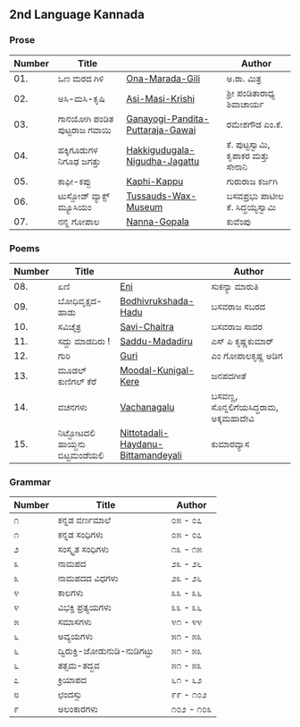 ## 2nd Language Kannada
### Prose
|Number|Title||Author
|-|-|-|-|
|01.| ಒಣ ಮರದ ಗಿಳಿ |[Ona-Marada-Gili](ch1-Ona-Marada-Gili.md)|ಅ.ರಾ. ಮಿತ್ರ                                         
|02.| ಅಸಿ-ಮಸಿ-ಕೃಷಿ |[Asi-Masi-Krishi](ch2-Asi-Masi-Krishi.md)|ಶ್ರೀ ಪಂಡಿತಾರಾಧ್ಯ ಶಿವಾಚಾರ್ಯ 
|03.| ಗಾನಯೋಗಿ ಪಂಡಿತ ಪುಟ್ಟರಾಜ ಗವಾಯಿ |[Ganayogi-Pandita-Puttaraja-Gawai](ch3-Ganayogi-Pandita-Puttaraja-Gawai.md)|ರಮೇಶಗೌಡ ಎಂ.ಕೆ. 
|04.| ಹಕ್ಕಿಗೂಡುಗಳ ನಿಗೂಢ ಜಗತ್ತು |[Hakkigudugala-Nigudha-Jagattu](ch4-Hakkigudugala-Nigudha-Jagattu.md)|ಕೆ. ಪುಟ್ಟಸ್ವಾಮಿ, ಕೃಪಾಕರ ಮತ್ತು ಸೇನಾನಿ 
|05.| ಕಾಫೀ-ಕಪ್ಪು |[Kaphi-Kappu](ch5-Kaphi-Kappu.md)|ಗುರುರಾಜ ಕರ್ಜಗಿ 
|06.| ಟುಸ್ಸೋಡ್ ವ್ಯಾಕ್ಸ್ ಮ್ಯೂಸಿಯಂ |[Tussauds-Wax-Museum](ch6-Madam-Tussauds.md)|ಬಸವಪ್ರಭು ಪಾಟೀಲ ಕೆ. ಸಿದ್ಧಯ್ಯಸ್ವಾಮಿ 
|07.| ನನ್ನ ಗೋಪಾಲ |[Nanna-Gopala](ch7-Nanna-Gopala.md)|ಕುವೆಂಪು 

### Poems
|Number|Title||Author
|-|-|-|-|
|08.| ಏಣಿ |[Eni](ch8-Eni.md)| ಸುಕನ್ಯಾ ಮಾರುತಿ                                   
|09.| ಬೋಧಿವೃಕ್ಷದ-ಹಾಡು |[Bodhivrukshada-Hadu](ch9-Bodhivrukshada-Hadu.md)|ಬಸವರಾಜ ಸಬರದ                                         
|10.| ಸವಿಚೈತ್ರ|[Savi-Chaitra](ch10-Savi-Chaitra.md)|ಬಸವರಾಜ ಸಾದರ
|11.| ಸದ್ದು ಮಾಡದಿರು !|[Saddu-Madadiru](ch11-Saddu-Madadiru.md)|ಎಸ್ ಪಿ ಕೃಷ್ಣಕುಮಾರ್
|12.| ಗುರಿ |[Guri](ch12-Guri.md)|ಎಂ ಗೋಪಾಲಕೃಷ್ಣ ಅಡಿಗ
|13.| ಮೂಡಲ್ ಕುಣಿಗಲ್ ಕೆರೆ|[Moodal-Kunigal-Kere](ch13-Moodal-Kunigal-Kere.md)|ಜನಪದಗೀತೆ
|14.| ವಚನಗಳು |[Vachanagalu](ch14-Vachanagalu.md)|ಬಸವಣ್ಣ, ಸೊನ್ನಲಿಗೆಯಸಿದ್ಧರಾಮ, ಅಕ್ಕಮಹಾದೇವಿ
|15.| ನಿಟ್ಟೋಟದಲಿ ಹಾಯ್ದನು ಬಿಟ್ಟಮಂಡೆಯಲಿ | [Nittotadali-Haydanu-Bittamandeyali](ch15-Nittotadali-Haydanu-Bittamandeyali.md) | ಕುಮಾರವ್ಯಾಸ

### Grammar

|Number|Title||Author
|-|-|-|-|
|೧| ಕನ್ನಡ ವರ್ಣಮಾಲೆ ||೦೫ - ೦೭
|೧| ಕನ್ನಡ ಸಂಧಿಗಳು ||೦೫ - ೦೭
|೨| ಸಂಸ್ಕೃತ ಸಂಧಿಗಳು|| ೧೩ - ೧೫
|೩| ನಾಮಪದ ||೨೩ - ೨೬
|೩| ನಾಮಪದದ ವಿಧಗಳು ||೨೩ - ೨೬
|೪| ಕಾಲಗಳು || ೩೩ - ೩೬
|೪| ವಿಭಕ್ತಿ ಪ್ರತ್ಯಯಗಳು|| ೩೩ - ೩೬
|೫| ಸಮಾಸಗಳು ||೪೧ - ೪೪
|೬| ಅವ್ಯಯಗಳು||೫೧ - ೫೩
|೬| ದ್ವಿರುಕ್ತಿ-ಜೋಡುನುಡಿ-ನುಡಿಗಟ್ಟು||೫೧ - ೫೩
|೬| ತತ್ಸಮ-ತದ್ಭವ||೫೧ - ೫೩
|೭| ಕ್ರಿಯಾಪದ ||೬೧ - ೬೨
|೮| ಛಂದಸ್ಸು ||೯೯ - ೧೦೨
|೯| ಅಲಂಕಾರಗಳು|| ೧೦೨ - ೧೦೩



